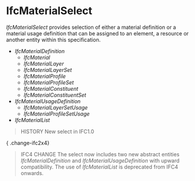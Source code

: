 # IfcMaterialSelect

_IfcMaterialSelect_ provides selection of either a material definition or a material usage definition that can be assigned to an element, a resource or another entity within this specification.

* _IfcMaterialDefinition_
    * _IfcMaterial_
    * _IfcMaterialLayer_
    * _IfcMaterialLayerSet_
    * _IfcMaterialProfile_
    * _IfcMaterialProfileSet_
    * _IfcMaterialConstituent_
    * _IfcMaterialConstituentSet_
* _IfcMaterialUsageDefinition_
    * _IfcMaterialLayerSetUsage_
    * _IfcMaterialProfileSetUsage_
* _IfcMaterialList_

> HISTORY  New select in IFC1.0

{ .change-ifc2x4}
> IFC4 CHANGE The select now includes two new abstract entities _IfcMaterialDefinition_ and _IfcMaterialUsageDefinition_ with upward compatibility. The use of _IfcMaterialList_ is deprecated from IFC4 onwards.
